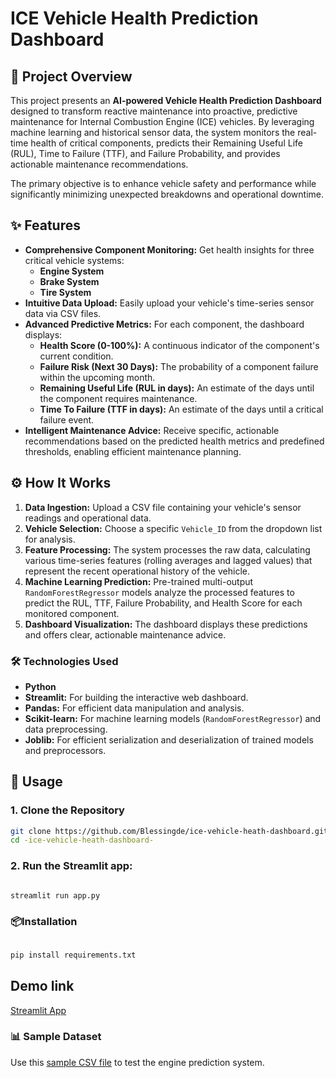 # ICE Vehicle Health Prediction Dashboard

## 📌 Project Overview

This project presents an **AI-powered Vehicle Health Prediction Dashboard** designed to transform reactive maintenance into proactive, predictive maintenance for Internal Combustion Engine (ICE) vehicles. By leveraging machine learning and historical sensor data, the system monitors the real-time health of critical components, predicts their Remaining Useful Life (RUL), Time to Failure (TTF), and Failure Probability, and provides actionable maintenance recommendations.

The primary objective is to enhance vehicle safety and performance while significantly minimizing unexpected breakdowns and operational downtime.

## ✨ Features

- **Comprehensive Component Monitoring:** Get health insights for three critical vehicle systems:
  - **Engine System️**
  - **Brake System**
  - **Tire System**
- **Intuitive Data Upload:** Easily upload your vehicle's time-series sensor data via CSV files.
- **Advanced Predictive Metrics:** For each component, the dashboard displays:
  - **Health Score (0-100%):** A continuous indicator of the component's current condition.
  - **Failure Risk (Next 30 Days):** The probability of a component failure within the upcoming month.
  - **Remaining Useful Life (RUL in days):** An estimate of the days until the component requires maintenance.
  - **Time To Failure (TTF in days):** An estimate of the days until a critical failure event.
- **Intelligent Maintenance Advice:** Receive specific, actionable recommendations based on the predicted health metrics and predefined thresholds, enabling efficient maintenance planning.

## ⚙️ How It Works

1.  **Data Ingestion:** Upload a CSV file containing your vehicle's sensor readings and operational data.
2.  **Vehicle Selection:** Choose a specific `Vehicle_ID` from the dropdown list for analysis.
3.  **Feature Processing:** The system processes the raw data, calculating various time-series features (rolling averages and lagged values) that represent the recent operational history of the vehicle.
4.  **Machine Learning Prediction:** Pre-trained multi-output `RandomForestRegressor` models analyze the processed features to predict the RUL, TTF, Failure Probability, and Health Score for each monitored component.
5.  **Dashboard Visualization:** The dashboard displays these predictions and offers clear, actionable maintenance advice.

### 🛠️ Technologies Used

- **Python**
- **Streamlit:** For building the interactive web dashboard.
- **Pandas:** For efficient data manipulation and analysis.
- **Scikit-learn:** For machine learning models (`RandomForestRegressor`) and data preprocessing.
- **Joblib:** For efficient serialization and deserialization of trained models and preprocessors.

## 🚀 Usage

### 1. Clone the Repository

```bash
git clone https://github.com/Blessingde/ice-vehicle-heath-dashboard.git
cd -ice-vehicle-heath-dashboard-
```

### 2. Run the Streamlit app:

```bash

streamlit run app.py

```

### 📦Installation

```bash

pip install requirements.txt

```

## Demo link

[Streamlit App](https://ice-vehicle-heath-dashboard.streamlit.app/)

### 📊 Sample Dataset

Use this [sample CSV file](https://drive.google.com/file/d/1Gb9XDd6ZtCbDlhQ1k1H5ZQHDXvI4vVaO/view?usp=sharing) to test the engine prediction system.
